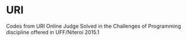 # URI
Codes from URI Online Judge Solved in the Challenges of Programming discipline offered in UFF/Niteroi 2015.1
